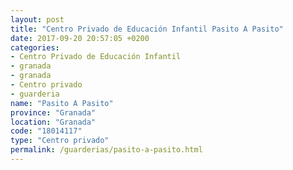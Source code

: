 ```yaml
---
layout: post
title: "Centro Privado de Educación Infantil Pasito A Pasito"
date: 2017-09-20 20:57:05 +0200
categories:
- Centro Privado de Educación Infantil
- granada
- granada
- Centro privado
- guarderia
name: "Pasito A Pasito"
province: "Granada"
location: "Granada"
code: "18014117"
type: "Centro privado"
permalink: /guarderias/pasito-a-pasito.html
---
```

